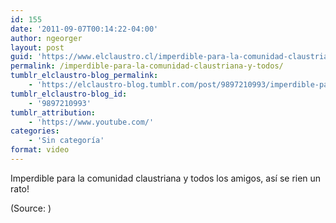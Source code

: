 ```yaml
---
id: 155
date: '2011-09-07T00:14:22-04:00'
author: ngeorger
layout: post
guid: 'https://www.elclaustro.cl/imperdible-para-la-comunidad-claustriana-y-todos/'
permalink: /imperdible-para-la-comunidad-claustriana-y-todos/
tumblr_elclaustro-blog_permalink:
    - 'https://elclaustro-blog.tumblr.com/post/9897210993/imperdible-para-la-comunidad-claustriana-y-todos'
tumblr_elclaustro-blog_id:
    - '9897210993'
tumblr_attribution:
    - 'https://www.youtube.com/'
categories:
    - 'Sin categoría'
format: video
---
```


Imperdible para la comunidad claustriana y todos los amigos, así se rien un rato!

<div class="attribution">(<span>Source:</span> <https://www.youtube.com/>)</div>